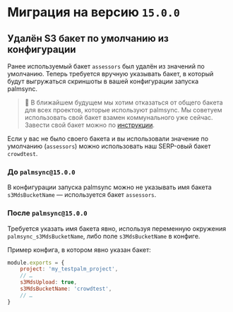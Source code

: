 # Миграция на версию `15.0.0`

## Удалён S3 бакет по умолчанию из конфигурации

Ранее используемый бакет `assessors` был удалён из значений по умолчанию. Теперь требуется вручную указывать бакет, в который будут выгружаться скриншоты в вашей конфигурации запуска palmsync.

> :book: В ближайшем будущем мы хотим отказаться от общего бакета для всех проектов, которые используют palmsync. Мы советуем использовать свой бакет взамен коммунального уже сейчас. Завести свой бакет можно по [инструкции](https://wiki.yandex-team.ru/mds/s3-api/faq/#kakmnenachatpolzovatsjas3-apimds).

Если у вас не было своего бакета и вы использовали значение по умолчанию (`assessors`) можно использовать наш SERP-овый бакет `crowdtest`.

### До `palmsync@15.0.0`

В конфигурации запуска palmsync можно не указывать имя бакета `s3MdsBucketName` — используется бакет `assessors`.

### После `palmsync@15.0.0`

Требуется указать имя бакета явно, используя переменную окружения `palmsync_s3MdsBucketName`, либо поле `s3MdsBucketName` в конфиге.

Пример конфига, в котором явно указан бакет:

```js
module.exports = {
    project: 'my_testpalm_project',
    // …
    s3MdsUpload: true,
    s3MdsBucketName: 'crowdtest',
    // …
}
```
